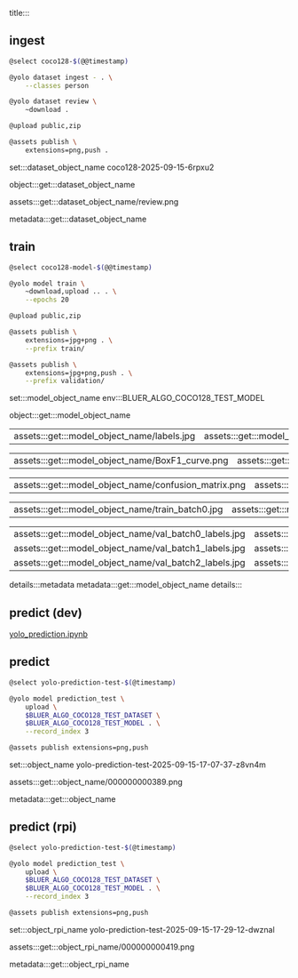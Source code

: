 title:::

## ingest

```bash
@select coco128-$(@@timestamp)

@yolo dataset ingest - . \
    --classes person

@yolo dataset review \
    ~download .

@upload public,zip

@assets publish \
    extensions=png,push .
```

set:::dataset_object_name coco128-2025-09-15-6rpxu2

object:::get:::dataset_object_name

assets:::get:::dataset_object_name/review.png

metadata:::get:::dataset_object_name

## train

```bash
@select coco128-model-$(@@timestamp)

@yolo model train \
    ~download,upload .. . \
    --epochs 20

@upload public,zip

@assets publish \
    extensions=jpg+png . \
    --prefix train/

@assets publish \
    extensions=jpg+png,push . \
    --prefix validation/
```

set:::model_object_name env:::BLUER_ALGO_COCO128_TEST_MODEL

object:::get:::model_object_name

| | |
|-|-|
| assets:::get:::model_object_name/labels.jpg | assets:::get:::model_object_name/results.png |

| | | | |
|-|-|-|-|
| assets:::get:::model_object_name/BoxF1_curve.png | assets:::get:::model_object_name/BoxPR_curve.png | assets:::get:::model_object_name/BoxP_curve.png | assets:::get:::model_object_name/BoxR_curve.png |

| | |
|-|-|
| assets:::get:::model_object_name/confusion_matrix.png | assets:::get:::model_object_name/confusion_matrix_normalized.png |

| | | |
|-|-|-|
| assets:::get:::model_object_name/train_batch0.jpg | assets:::get:::model_object_name/train_batch1.jpg | assets:::get:::model_object_name/train_batch2.jpg |

| | |
|-|-|
| assets:::get:::model_object_name/val_batch0_labels.jpg | assets:::get:::model_object_name/val_batch0_pred.jpg |
| assets:::get:::model_object_name/val_batch1_labels.jpg | assets:::get:::model_object_name/val_batch1_pred.jpg |
| assets:::get:::model_object_name/val_batch2_labels.jpg | assets:::get:::model_object_name/val_batch2_pred.jpg | 

details:::metadata
metadata:::get:::model_object_name
details:::

## predict (dev)

[yolo_prediction.ipynb](../../../../notebooks/yolo_prediction-v3.ipynb)

## predict

```bash
@select yolo-prediction-test-$(@timestamp)

@yolo model prediction_test \
    upload \
    $BLUER_ALGO_COCO128_TEST_DATASET \
    $BLUER_ALGO_COCO128_TEST_MODEL . \
    --record_index 3

@assets publish extensions=png,push
```

set:::object_name yolo-prediction-test-2025-09-15-17-07-37-z8vn4m

assets:::get:::object_name/000000000389.png

metadata:::get:::object_name

## predict (rpi)

```bash
@select yolo-prediction-test-$(@timestamp)

@yolo model prediction_test \
    upload \
    $BLUER_ALGO_COCO128_TEST_DATASET \
    $BLUER_ALGO_COCO128_TEST_MODEL . \
    --record_index 3

@assets publish extensions=png,push
```

set:::object_rpi_name yolo-prediction-test-2025-09-15-17-29-12-dwznal

assets:::get:::object_rpi_name/000000000419.png

metadata:::get:::object_rpi_name
